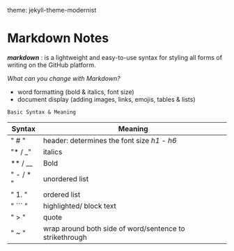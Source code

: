 theme: jekyll-theme-modernist
# Markdown Notes

 *__markdown__* : is a lightweight and easy-to-use syntax for styling all forms of writing on the GitHub platform.
 
 *What can you change with Markdown?*
 
 - word formatting (bold & italics, font size)
 - document display (adding images, links, emojis, tables & lists)
 
 ```
 Basic Syntax & Meaning
 ```
 Syntax    |   Meaning
 ------    |   -------
 " # "     |   header: determines the font size *h1 - h6*
 "* / _"   |  italics
 ** / __    | Bold
 " - / * "   | unordered list
 " 1. "     | ordered list
 " ``` "     | highlighted/ block text
 " > "    | quote
 " ~ "  | wrap around both side of word/sentence to strikethrough
